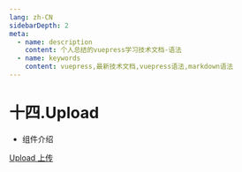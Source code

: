 ```yaml
---
lang: zh-CN
sidebarDepth: 2
meta:
  - name: description
    content: 个人总结的vuepress学习技术文档-语法
  - name: keywords
    content: vuepress,最新技术文档,vuepress语法,markdown语法
---
```


# 十四.Upload

- 组件介绍

[Upload 上传](https://element-plus.gitee.io/#/zh-CN/component/upload)